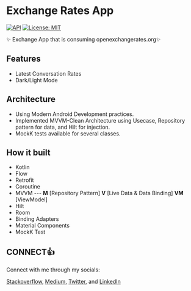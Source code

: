 # Exchange Rates App

[![API](https://img.shields.io/badge/API-21%2B-blue.svg?style=flat)](https://android-arsenal.com/api?level=15) [![License: MIT](https://img.shields.io/badge/License-MIT-brightgreen.svg)](https://opensource.org/licenses/MIT)

✨ Exchange App that is consuming openexchangerates.org✨

## Features

- Latest Conversation Rates
- Dark/Light Mode


## Architecture

- Using Modern Android Development practices.
- Implemented MVVM-Clean Architecture using Usecase, Repository pattern for data, and Hilt for
  injection.
- MockK tests available for several classes.


## How it built

- Kotlin
- Flow
- Retrofit
- Coroutine
- MVVM --- **M** [Repository Pattern] **V** [Live Data & Data Binding] **VM** [ViewModel]
- Hilt
- Room
- Binding Adapters
- Material Components
- MockK Test


## CONNECT👍

Connect with me through my socials:

[Stackoverflow](https://stackoverflow.com/story/ali-azaz-alam), [Medium](https://medium.com/@ali.azaz.alam), [Twitter](https://twitter.com/AliAzazAlam1), and [LinkedIn](https://www.linkedin.com/in/aliazazalam/)
